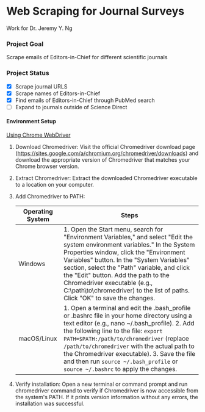 # Web  Scraping for Journal Surveys
Work for Dr. Jeremy Y. Ng

### Project Goal
Scrape emails of Editors-in-Chief for different scientific journals

### Project Status
- [x] Scrape journal URLS
- [x] Scrape names of Editors-in-Chief
- [x] Find emails of Editors-in-Chief through PubMed search
- [ ] Expand to journals outside of Science Direct 

#### Environment Setup
<ins>Using Chrome WebDriver</ins>
1. Download Chromedriver: Visit the official Chromedriver download page (https://sites.google.com/a/chromium.org/chromedriver/downloads) and download the appropriate version of Chromedriver that matches your Chrome browser version.

2. Extract Chromedriver: Extract the downloaded Chromedriver executable to a location on your computer.

3. Add Chromedriver to PATH:

   | Operating System | Steps |
   | --- | --- |
   | Windows | 1. Open the Start menu, search for "Environment Variables," and select "Edit the system environment variables." In the System Properties window, click the "Environment Variables" button. In the "System Variables" section, select the "Path" variable, and click the "Edit" button. Add the path to the Chromedriver executable (e.g., C:\path\to\chromedriver) to the list of paths. Click "OK" to save the changes. |
   | macOS/Linux | 1. Open a terminal and edit the .bash_profile or .bashrc file in your home directory using a text editor (e.g., nano ~/.bash_profile). 2. Add the following line to the file: `export PATH=$PATH:/path/to/chromedriver` (replace `/path/to/chromedriver` with the actual path to the Chromedriver executable). 3. Save the file and then run `source ~/.bash_profile` or `source ~/.bashrc` to apply the changes. |


4. Verify installation: Open a new terminal or command prompt and run chromedriver command to verify if Chromedriver is now accessible from the system's PATH. If it prints version information without any errors, the installation was successful. 